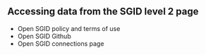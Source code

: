 ## Accessing data from the SGID level 2 page

- Open SGID policy and terms of use
- Open SGID Github
- Open SGID connections page
